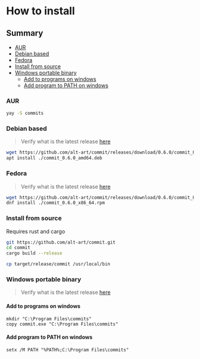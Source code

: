 # How to install

## Summary

- [AUR](#aur)
- [Debian based](#debian-based)
- [Fedora](#fedora)
- [Install from source](#install-from-source)
- [Windows portable binary](#windows-portable-binary)
  - [Add to programs on windows](#add-to-programs-on-windows)
  - [Add program to PATH on windows](#add-program-to-path-on-windows)

### AUR

```bash
yay -S commits
```

### Debian based

> Verify what is the latest release [here](https://github.com/alt-art/commit/releases)

```bash
wget https://github.com/alt-art/commit/releases/download/0.6.0/commit_0.6.0_amd64.deb
apt install ./commit_0.6.0_amd64.deb
```

### Fedora

> Verify what is the latest release [here](https://github.com/alt-art/commit/releases)

```bash
wget https://github.com/alt-art/commit/releases/download/0.6.0/commit_0.6.0_x86_64.rpm
dnf install ./commit_0.6.0_x86_64.rpm
```

### Install from source

Requires rust and cargo

```bash
git https://github.com/alt-art/commit.git
cd commit
cargo build --release
```

```bash
cp target/release/commit /usr/local/bin
```

### Windows portable binary

> Verify what is the latest release [here](https://github.com/alt-art/commit/releases)

#### Add to programs on windows

```shell
mkdir "C:\Program Files\commits"
copy commit.exe "C:\Program Files\commits"
```

#### Add program to PATH on windows

```shell
setx /M PATH "%PATH%;C:\Program Files\commits"
```
